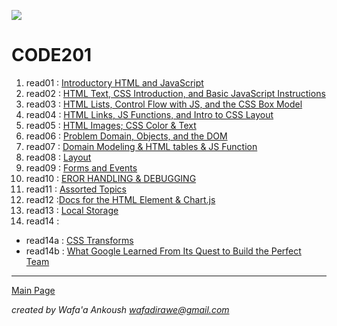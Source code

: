 ![](https://i.pinimg.com/564x/c5/96/23/c5962394563b3d8a5f8e4c5320023e17.jpg)

# CODE201

1. read01 : [Introductory HTML and JavaScript](class-01/class-01.md)
2. read02 : [HTML Text, CSS Introduction, and Basic JavaScript Instructions](class-02/class-02.md)
3. read03 : [HTML Lists, Control Flow with JS, and the CSS Box Model](class-03/class-03.md)
4. read04 : [HTML Links, JS Functions, and Intro to CSS Layout](class-04/class-04.md)
5. read05 : [HTML Images; CSS Color & Text](class-05/class-05.md)
6. read06 : [Problem Domain, Objects, and the DOM
](class-06/class-06.md)
7. read07 : [Domain Modeling & HTML tables & JS Function](class-07/class-07.md)
8. read08 : [Layout](class-08/class-08.md)
9. read09 : [Forms and Events](class-09/class-09.md)
10. read10 : [EROR HANDLING & DEBUGGING](class-10/class-10.md)
11. read11 : [Assorted Topics](class-11/class-11.md)
12. read12 :[Docs for the HTML <canvas> Element & Chart.js](class-12/class-12.md)
13. read13 : [Local Storage](class-13/class-13.md)
14. read14 : 
- read14a : [CSS Transforms](class-14/class-14a.md)
- read14b : [What Google Learned From Its Quest to Build the Perfect Team](class-14/class-14b)

***

[Main Page](README.md)

*created by Wafa'a Ankoush wafadirawe@gmail.com* 